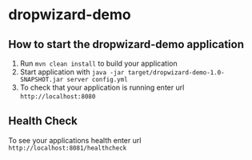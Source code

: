 # dropwizard-demo

How to start the dropwizard-demo application
---

1. Run `mvn clean install` to build your application
1. Start application with `java -jar target/dropwizard-demo-1.0-SNAPSHOT.jar server config.yml`
1. To check that your application is running enter url `http://localhost:8080`

Health Check
---

To see your applications health enter url `http://localhost:8081/healthcheck`
